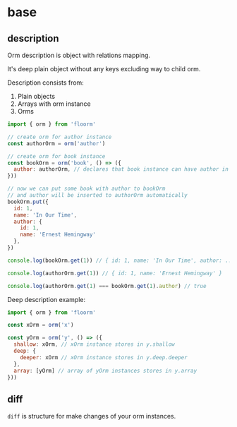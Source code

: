 # base

## description

Orm description is object with relations mapping.

It's deep plain object without any keys excluding way to child orm.

Description consists from:

1. Plain objects
2. Arrays with orm instance
3. Orms

```js
import { orm } from 'floorm'

// create orm for author instance
const authorOrm = orm('author')

// create orm for book instance
const bookOrm = orm('book', () => ({
  author: authorOrm, // declares that book instance can have author in key "author"
}))

// now we can put some book with author to bookOrm
// and author will be inserted to authorOrm automatically
bookOrm.put({
  id: 1,
  name: 'In Our Time',
  author: {
    id: 1,
    name: 'Ernest Hemingway'
  },
})

console.log(bookOrm.get(1)) // { id: 1, name: 'In Our Time', author: ... }

console.log(authorOrm.get(1)) // { id: 1, name: 'Ernest Hemingway' }

console.log(authorOrm.get(1) === bookOrm.get(1).author) // true
```

Deep description example:

```js
import { orm } from 'floorm'

const xOrm = orm('x')

const yOrm = orm('y', () => ({
  shallow: xOrm, // xOrm instance stores in y.shallow
  deep: {
    deeper: xOrm // xOrm instance stores in y.deep.deeper
  },
  array: [yOrm] // array of yOrm instances stores in y.array
}))
```

## diff

`diff` is structure for make changes of your orm instances.
